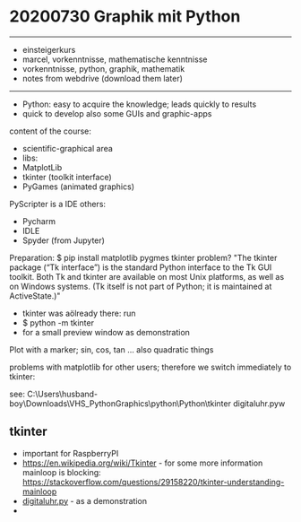 # 20200730 Graphik mit Python
----------------
- einsteigerkurs
- marcel, vorkenntnisse, mathematische kenntnisse
- vorkenntnisse, python, graphik, mathematik
- notes from webdrive (download them later)
----------------
- Python: easy to acquire the knowledge; leads quickly to results
- quick to develop also some GUIs and graphic-apps

content of the course:
- scientific-graphical area
- libs:
 - MatplotLib
 - tkinter (toolkit interface)
 - PyGames (animated graphics)

PyScripter is a IDE
others:
- Pycharm
- IDLE
- Spyder (from Jupyter)


Preparation:
$ pip install matplotlib pygmes
 tkinter problem?
 "The tkinter package (“Tk interface”) is the standard Python interface to the Tk GUI toolkit. Both Tk and tkinter are available on most Unix platforms, as well as on Windows systems. (Tk itself is not part of Python; it is maintained at ActiveState.)"
- tkinter was aölready there: run
- $ python -m tkinter
- for a small preview window as demonstration

Plot with a marker; sin, cos, tan ... also quadratic things


problems with matplotlib for other users; therefore we switch immediately to tkinter:

see: C:\Users\husband-boy\Downloads\VHS_PythonGraphics\python\Python\tkinter
digitaluhr.pyw

tkinter
-------

- important for RaspberryPI
- https://en.wikipedia.org/wiki/Tkinter - for some more information
mainloop is blocking: https://stackoverflow.com/questions/29158220/tkinter-understanding-mainloop
- [digitaluhr.py](C:/Users/husband-boy/Downloads/VHS_PythonGraphics/programs/tkinter/digitaluhr.py) - as a demonstration
- 
